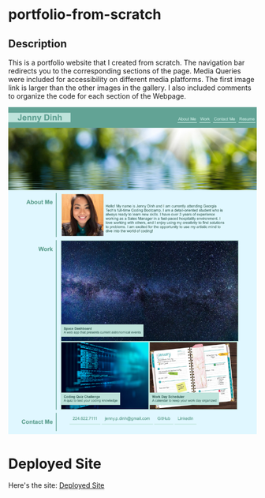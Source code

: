 # portfolio-from-scratch

## Description

This is a portfolio website that I created from scratch. The navigation bar redirects you to the corresponding sections of the page. Media Queries were included for accessibility on different media platforms. The first image link is larger than the other images in the gallery. I also included comments to organize the code for each section of the Webpage.

![portfolio-from-scratch](assets/css/images/screenshot.png)

# Deployed Site

Here's the site:
[Deployed Site](https://jdinh3.github.io/portfolio-from-scratch/)
